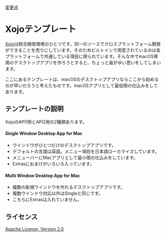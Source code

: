 [変更点](./Changes.md)

# Xojoテンプレート

[Xojo](https://www.xojo.com/)は統合開発環境のひとつです。同一のソースでクロスプラットフォーム開発ができることを売りにしています。そのためビルトインで用意されているのは各プラットフォームで共通している項目に限られています。そんな中でmacOS専用のデスクトップアプリを作ろうとすると、ちょっと歯がゆい思いをしてしまいます。

ここにあるテンプレートは、macOSのデスクトップアプリならここから始めるのが早いだろうと考えたものです。macOSアプリとして最低限の仕込みをしてあります。

## テンプレートの説明
XojoのAPI1用とAPI2用の2種類あります。

#### Single Window Desktop App for Mac
* ウインドウがひとつだけのデスクトップアプリです。
* デフォルトの言語は英語。メニュー項目を日本語ローカライズしています。
* メニューバーにMacアプリとして最小限の仕込みをしています。
* Extrasにおまけがいろいろ入っています。

#### Multi Window Desktop App for Mac
* 複数の新規ウインドウを作れるデスクトップアプリです。
* 複数ウインドウ対応以外はSingleと同じです。
* こちらにExtrasは入れていません。

## ライセンス
 [Apache License, Version 2.0](http://www.apache.org/licenses/LICENSE-2.0).
